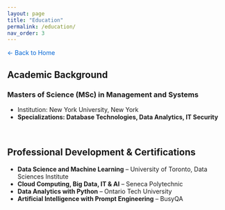 ```yaml
---
layout: page
title: "Education"
permalink: /education/
nav_order: 3
---
```


<a href="/" style="text-decoration: none; color: #0366d6;">← Back to Home</a>




## Academic Background

### **Masters of Science (MSc) in Management and Systems**
- Institution: New York University, New York  
- **Specializations: Database Technologies, Data Analytics, IT Security**

<br>

## Professional Development & Certifications

- **Data Science and Machine Learning** – University of Toronto, Data Sciences Institute  
- **Cloud Computing, Big Data, IT & AI** – Seneca Polytechnic  
- **Data Analytics with Python** – Ontario Tech University  
- **Artificial Intelligence with Prompt Engineering** – BusyQA
